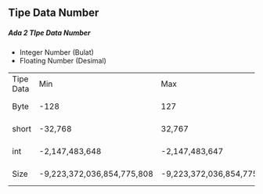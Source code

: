 ## Tipe Data Number

<h5>Ada 2 TIpe Data Number</h5>
<ul>
    <li>Integer Number (Bulat)</li>
    <li>Floating Number (Desimal)</li>
</ul>

<Table>
    <tr>
        <td>Tipe Data</td>
        <td>Min</td>
        <td>Max</td>
        <td>Size</td>
        <td>Default</td>
    </tr>
    <tr>
        <td>Byte</td>
        <td>-128</td>
        <td>127</td>
        <td>1 byte</td>
        <td>0</td>
    </tr>
    <tr>
        <td>short</td>
        <td>-32,768</td>
        <td>32,767</td>
        <td>2 bytes</td>
        <td>0</td>
    </tr>
    <tr>
        <td>int</td>
        <td>-2,147,483,648</td>
        <td>-2,147,483,647</td>
        <td>8 byte</td>
        <td>0</td>
    </tr>
    <tr>
        <td>Size</td>
        <td>-9,223,372,036,854,775,808</td>
        <td>-9,223,372,036,854,775,807</td>
        <td>8 byte</td>
        <td>0</td>
    </tr>
</Table>